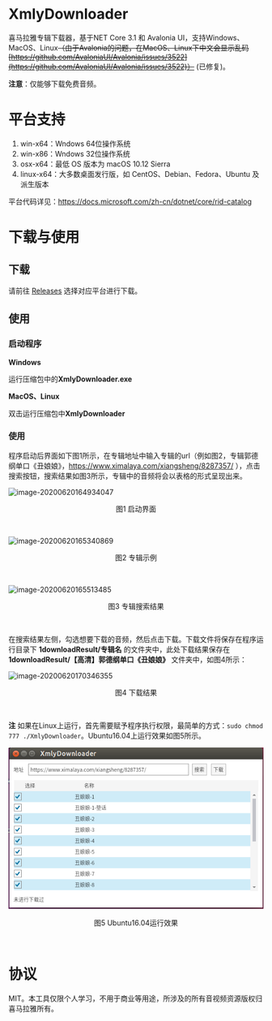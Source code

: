 # XmlyDownloader
喜马拉雅专辑下载器，基于NET Core 3.1 和 Avalonia UI，支持Windows、MacOS、Linux~~（由于Avalonia的问题，在MacOS、Linux下中文会显示乱码[https://github.com/AvaloniaUI/Avalonia/issues/3522](https://github.com/AvaloniaUI/Avalonia/issues/3522)）~~ (已修复)。

**注意**：仅能够下载免费音频。

# 平台支持

1. win-x64：Wndows 64位操作系统
2. win-x86：Wndows 32位操作系统
3. osx-x64：最低 OS 版本为 macOS 10.12 Sierra
4. linux-x64：大多数桌面发行版，如 CentOS、Debian、Fedora、Ubuntu 及派生版本

平台代码详见：https://docs.microsoft.com/zh-cn/dotnet/core/rid-catalog

# 下载与使用

## 下载

请前往 [Releases](https://github.com/zxyao145/XmlyDownloader/releases) 选择对应平台进行下载。

## 使用

### 启动程序

**Windows**

运行压缩包中的**XmlyDownloader.exe**

**MacOS、Linux**

双击运行压缩包中**XmlyDownloader**

### 使用

程序启动后界面如下图1所示，在专辑地址中输入专辑的url（例如图2，专辑郭德纲单口《丑娘娘》，https://www.ximalaya.com/xiangsheng/8287357/ ），点击搜索按钮，搜索结果如图3所示，专辑中的音频将会以表格的形式呈现出来。

![image-20200620164934047](https://github.com/zxyao145/XmlyDownloader/blob/master/mdfiles/start.png)

<Center>图1 启动界面</Center>

&nbsp; 

![image-20200620165340869](https://github.com/zxyao145/XmlyDownloader/blob/master/mdfiles/专辑示例.png)

<Center>图2 专辑示例</Center>

&nbsp; 

![image-20200620165513485](https://github.com/zxyao145/XmlyDownloader/blob/master/mdfiles/搜索结果.png)

<Center>图3  专辑搜索结果</Center>

&nbsp; 

在搜索结果左侧，勾选想要下载的音频，然后点击下载。下载文件将保存在程序运行目录下 **1downloadResult/专辑名** 的文件夹中，此处下载结果保存在 **1downloadResult/【高清】郭德纲单口《丑娘娘》** 文件夹中，如图4所示：

![image-20200620170346355](https://github.com/zxyao145/XmlyDownloader/blob/master/mdfiles/下载结果.png)

<Center>图4 下载结果</Center>

&nbsp; 

**注** 如果在Linux上运行，首先需要赋予程序执行权限，最简单的方式：`sudo chmod 777 ./XmlyDownloader`。Ubuntu16.04上运行效果如图5所示。

![Ubuntu16.04运行效果](https://github.com/zxyao145/XmlyDownloader/blob/master/mdfiles/Ubuntu16.04.png)

<Center>图5 Ubuntu16.04运行效果</Center>

&nbsp; 

# 协议

MIT。本工具仅限个人学习，不用于商业等用途，所涉及的所有音视频资源版权归喜马拉雅所有。
